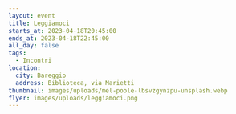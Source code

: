 ```yaml
---
layout: event
title: Leggiamoci
starts_at: 2023-04-18T20:45:00
ends_at: 2023-04-18T22:45:00
all_day: false
tags:
  - Incontri
location:
  city: Bareggio
  address: Biblioteca, via Marietti
thumbnail: images/uploads/mel-poole-lbsvzgynzpu-unsplash.webp
flyer: images/uploads/leggiamoci.png
---
```

